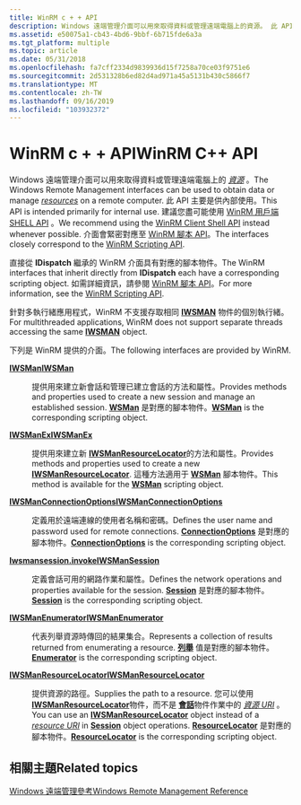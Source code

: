 ```yaml
---
title: WinRM c + + API
description: Windows 遠端管理介面可以用來取得資料或管理遠端電腦上的資源。 此 API 主要是供內部使用。 建議您盡可能使用 WinRM 用戶端 Shell API。
ms.assetid: e50075a1-cb43-4bd6-9bbf-6b715fde6a3a
ms.tgt_platform: multiple
ms.topic: article
ms.date: 05/31/2018
ms.openlocfilehash: fa7cff2334d9839936d15f7258a70ce03f9751e6
ms.sourcegitcommit: 2d531328b6ed82d4ad971a45a5131b430c5866f7
ms.translationtype: MT
ms.contentlocale: zh-TW
ms.lasthandoff: 09/16/2019
ms.locfileid: "103932372"
---
```

# <a name="winrm-c-api"></a><span data-ttu-id="d220a-105">WinRM c + + API</span><span class="sxs-lookup"><span data-stu-id="d220a-105">WinRM C++ API</span></span>

<span data-ttu-id="d220a-106">Windows 遠端管理介面可以用來取得資料或管理遠端電腦上的 [*資源*](windows-remote-management-glossary.md) 。</span><span class="sxs-lookup"><span data-stu-id="d220a-106">The Windows Remote Management interfaces can be used to obtain data or manage [*resources*](windows-remote-management-glossary.md) on a remote computer.</span></span> <span data-ttu-id="d220a-107">此 API 主要是供內部使用。</span><span class="sxs-lookup"><span data-stu-id="d220a-107">This API is intended primarily for internal use.</span></span> <span data-ttu-id="d220a-108">建議您盡可能使用 [WinRM 用戶端 SHELL API](client-shell-api.md) 。</span><span class="sxs-lookup"><span data-stu-id="d220a-108">We recommend using the [WinRM Client Shell API](client-shell-api.md) instead whenever possible.</span></span> <span data-ttu-id="d220a-109">介面會緊密對應至 [WinRM 腳本 API](winrm-scripting-api.md)。</span><span class="sxs-lookup"><span data-stu-id="d220a-109">The interfaces closely correspond to the [WinRM Scripting API](winrm-scripting-api.md).</span></span>

<span data-ttu-id="d220a-110">直接從 **IDispatch** 繼承的 WinRM 介面具有對應的腳本物件。</span><span class="sxs-lookup"><span data-stu-id="d220a-110">The WinRM interfaces that inherit directly from **IDispatch** each have a corresponding scripting object.</span></span> <span data-ttu-id="d220a-111">如需詳細資訊，請參閱 [WinRM 腳本 API](winrm-scripting-api.md)。</span><span class="sxs-lookup"><span data-stu-id="d220a-111">For more information, see the [WinRM Scripting API](winrm-scripting-api.md).</span></span>

<span data-ttu-id="d220a-112">針對多執行緒應用程式，WinRM 不支援存取相同 [**IWSMAN**](/windows/desktop/api/WSManDisp/nn-wsmandisp-iwsman) 物件的個別執行緒。</span><span class="sxs-lookup"><span data-stu-id="d220a-112">For multithreaded applications, WinRM does not support separate threads accessing the same [**IWSMAN**](/windows/desktop/api/WSManDisp/nn-wsmandisp-iwsman) object.</span></span>

<span data-ttu-id="d220a-113">下列是 WinRM 提供的介面。</span><span class="sxs-lookup"><span data-stu-id="d220a-113">The following interfaces are provided by WinRM.</span></span>

<dl> <dt>

<span data-ttu-id="d220a-114"><span id="IWSMan"></span><span id="iwsman"></span><span id="IWSMAN"></span>[**IWSMan**](/windows/desktop/api/WSManDisp/nn-wsmandisp-iwsman)</span><span class="sxs-lookup"><span data-stu-id="d220a-114"><span id="IWSMan"></span><span id="iwsman"></span><span id="IWSMAN"></span>[**IWSMan**](/windows/desktop/api/WSManDisp/nn-wsmandisp-iwsman)</span></span>
</dt> <dd>

<span data-ttu-id="d220a-115">提供用來建立新會話和管理已建立會話的方法和屬性。</span><span class="sxs-lookup"><span data-stu-id="d220a-115">Provides methods and properties used to create a new session and manage an established session.</span></span> <span data-ttu-id="d220a-116">[**WSMan**](wsman.md) 是對應的腳本物件。</span><span class="sxs-lookup"><span data-stu-id="d220a-116">[**WSMan**](wsman.md) is the corresponding scripting object.</span></span>

</dd> <dt>

<span data-ttu-id="d220a-117"><span id="IWSManEx"></span><span id="iwsmanex"></span><span id="IWSMANEX"></span>[**IWSManEx**](/windows/desktop/api/WSManDisp/nn-wsmandisp-iwsman)</span><span class="sxs-lookup"><span data-stu-id="d220a-117"><span id="IWSManEx"></span><span id="iwsmanex"></span><span id="IWSMANEX"></span>[**IWSManEx**](/windows/desktop/api/WSManDisp/nn-wsmandisp-iwsman)</span></span>
</dt> <dd>

<span data-ttu-id="d220a-118">提供用來建立新 [**IWSManResourceLocator**](/windows/desktop/api/WSManDisp/nn-wsmandisp-iwsmanresourcelocator)的方法和屬性。</span><span class="sxs-lookup"><span data-stu-id="d220a-118">Provides methods and properties used to create a new [**IWSManResourceLocator**](/windows/desktop/api/WSManDisp/nn-wsmandisp-iwsmanresourcelocator).</span></span> <span data-ttu-id="d220a-119">這種方法適用于 [**WSMan**](wsman.md) 腳本物件。</span><span class="sxs-lookup"><span data-stu-id="d220a-119">This method is available for the [**WSMan**](wsman.md) scripting object.</span></span>

</dd> <dt>

<span data-ttu-id="d220a-120"><span id="IWSManConnectionOptions"></span><span id="iwsmanconnectionoptions"></span><span id="IWSMANCONNECTIONOPTIONS"></span>[**IWSManConnectionOptions**](/windows/desktop/api/WSManDisp/nn-wsmandisp-iwsmanconnectionoptions)</span><span class="sxs-lookup"><span data-stu-id="d220a-120"><span id="IWSManConnectionOptions"></span><span id="iwsmanconnectionoptions"></span><span id="IWSMANCONNECTIONOPTIONS"></span>[**IWSManConnectionOptions**](/windows/desktop/api/WSManDisp/nn-wsmandisp-iwsmanconnectionoptions)</span></span>
</dt> <dd>

<span data-ttu-id="d220a-121">定義用於遠端連線的使用者名稱和密碼。</span><span class="sxs-lookup"><span data-stu-id="d220a-121">Defines the user name and password used for remote connections.</span></span> <span data-ttu-id="d220a-122">[**ConnectionOptions**](connectionoptions.md) 是對應的腳本物件。</span><span class="sxs-lookup"><span data-stu-id="d220a-122">[**ConnectionOptions**](connectionoptions.md) is the corresponding scripting object.</span></span>

</dd> <dt>

<span data-ttu-id="d220a-123"><span id="IWSManSession"></span><span id="iwsmansession"></span><span id="IWSMANSESSION"></span>[**Iwsmansession.invoke**](/windows/desktop/api/WSManDisp/nn-wsmandisp-iwsmansession)</span><span class="sxs-lookup"><span data-stu-id="d220a-123"><span id="IWSManSession"></span><span id="iwsmansession"></span><span id="IWSMANSESSION"></span>[**IWSManSession**](/windows/desktop/api/WSManDisp/nn-wsmandisp-iwsmansession)</span></span>
</dt> <dd>

<span data-ttu-id="d220a-124">定義會話可用的網路作業和屬性。</span><span class="sxs-lookup"><span data-stu-id="d220a-124">Defines the network operations and properties available for the session.</span></span> <span data-ttu-id="d220a-125">[**Session**](session.md) 是對應的腳本物件。</span><span class="sxs-lookup"><span data-stu-id="d220a-125">[**Session**](session.md) is the corresponding scripting object.</span></span>

</dd> <dt>

<span data-ttu-id="d220a-126"><span id="IWSManEnumerator"></span><span id="iwsmanenumerator"></span><span id="IWSMANENUMERATOR"></span>[**IWSManEnumerator**](/windows/desktop/api/WSManDisp/nn-wsmandisp-iwsmanenumerator)</span><span class="sxs-lookup"><span data-stu-id="d220a-126"><span id="IWSManEnumerator"></span><span id="iwsmanenumerator"></span><span id="IWSMANENUMERATOR"></span>[**IWSManEnumerator**](/windows/desktop/api/WSManDisp/nn-wsmandisp-iwsmanenumerator)</span></span>
</dt> <dd>

<span data-ttu-id="d220a-127">代表列舉資源時傳回的結果集合。</span><span class="sxs-lookup"><span data-stu-id="d220a-127">Represents a collection of results returned from enumerating a resource.</span></span> <span data-ttu-id="d220a-128">[**列舉**](enumerator.md) 值是對應的腳本物件。</span><span class="sxs-lookup"><span data-stu-id="d220a-128">[**Enumerator**](enumerator.md) is the corresponding scripting object.</span></span>

</dd> <dt>

<span data-ttu-id="d220a-129"><span id="IWSManResourceLocator"></span><span id="iwsmanresourcelocator"></span><span id="IWSMANRESOURCELOCATOR"></span>[**IWSManResourceLocator**](/windows/desktop/api/WSManDisp/nn-wsmandisp-iwsmanresourcelocator)</span><span class="sxs-lookup"><span data-stu-id="d220a-129"><span id="IWSManResourceLocator"></span><span id="iwsmanresourcelocator"></span><span id="IWSMANRESOURCELOCATOR"></span>[**IWSManResourceLocator**](/windows/desktop/api/WSManDisp/nn-wsmandisp-iwsmanresourcelocator)</span></span>
</dt> <dd>

<span data-ttu-id="d220a-130">提供資源的路徑。</span><span class="sxs-lookup"><span data-stu-id="d220a-130">Supplies the path to a resource.</span></span> <span data-ttu-id="d220a-131">您可以使用 [**IWSManResourceLocator**](/windows/desktop/api/WSManDisp/nn-wsmandisp-iwsmanresourcelocator)物件，而不是 [**會話**](session.md)物件作業中的 [*資源 URI*](windows-remote-management-glossary.md) 。</span><span class="sxs-lookup"><span data-stu-id="d220a-131">You can use an [**IWSManResourceLocator**](/windows/desktop/api/WSManDisp/nn-wsmandisp-iwsmanresourcelocator) object instead of a [*resource URI*](windows-remote-management-glossary.md) in [**Session**](session.md) object operations.</span></span> <span data-ttu-id="d220a-132">[**ResourceLocator**](resourcelocator.md) 是對應的腳本物件。</span><span class="sxs-lookup"><span data-stu-id="d220a-132">[**ResourceLocator**](resourcelocator.md) is the corresponding scripting object.</span></span>

</dd> </dl>

## <a name="related-topics"></a><span data-ttu-id="d220a-133">相關主題</span><span class="sxs-lookup"><span data-stu-id="d220a-133">Related topics</span></span>

<dl> <dt>

[<span data-ttu-id="d220a-134">Windows 遠端管理參考</span><span class="sxs-lookup"><span data-stu-id="d220a-134">Windows Remote Management Reference</span></span>](windows-remote-management-reference.md)
</dt> </dl>

 

 





